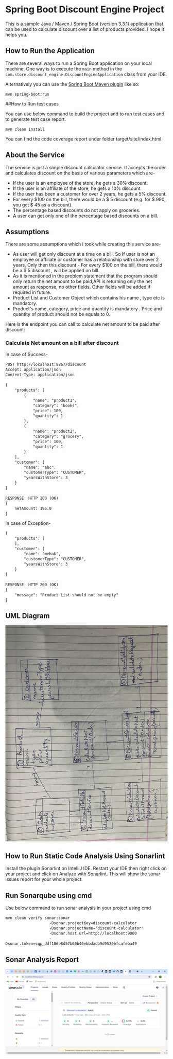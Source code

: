 # Spring Boot Discount Engine Project

This is a sample Java / Maven / Spring Boot (version 3.3.1) application that can be used to calculate discount over a list of products provided. I hope it helps you.

## How to Run the Application

There are several ways to run a Spring Boot application on your local machine. One way is to execute the `main` method in the `com.store.discount_engine.DiscountEngineApplication` class from your IDE.

Alternatively you can use the [Spring Boot Maven plugin](https://docs.spring.io/spring-boot/docs/current/reference/html/build-tool-plugins-maven-plugin.html) like so:

```
mvn spring-boot:run
```

##How to Run test cases

You can use below command to build the project and to run test cases and to generate test case report.

```
mvn clean install
```

You can find the code coverage report under folder target/site/index.html

## About the Service

The service is just a simple discount calculator service. It accepts the order and calculates discount on the basis of various parameters which are-

* If the user is an employee of the store, he gets a 30% discount.
* If the user is an affiliate of the store, he gets a 10% discount.
* If the user has been a customer for over 2 years, he gets a 5% discount.
* For every $100 on the bill, there would be a $ 5 discount (e.g. for $ 990, you get $ 45 as a discount).
* The percentage based discounts do not apply on groceries.
* A user can get only one of the percentage based discounts on a bill.

## Assumptions

There are some assumptions which i took while creating this service are-

* As user will get only discount at a time on a bill. So If user is not an employee or affiliate or customer has a relationship with store over 2 years, Only then this discount - For every $100 on the bill, there would be a $ 5 discount , will be applied on bill.
* As it is mentioned in the problem statement that the program should only return the net amount to be paid,API is returning only the net amount as response, no other fields. Other fields will be added if required in future.
* Product List and Customer Object which contains his name , type etc is mandatory.
* Product's name, category, price and quantity is mandatory . Price and quantity of product should not be equals to 0.

Here is the endpoint you can call to calculate net amount to be paid after discount:

### Calculate Net amount on a bill after discount

In case of Success-

```
POST http://localhost:9867/discount
Accept: application/json
Content-Type: application/json

{
    "products": [
        {
            "name": "product1",
            "category": "books",
            "price": 100,
            "quantity": 1
        },
        {
            "name": "product2",
            "category": "grocery",
            "price": 100,
            "quantity": 1
        }
    ],
    "customer": {
        "name": "abc",
        "customerType": "CUSTOMER",
        "yearsWithStore": 3
    }
}

RESPONSE: HTTP 200 (OK)
{
	netAmount: 195.0
}
```
In case of Exception-

```
{
    "products": [
    ],
    "customer": {
        "name": "mehak",
        "customerType": "CUSTOMER",
        "yearsWithStore": 3
    }
}

RESPONSE: HTTP 200 (OK)
{
    "message": "Product List should not be empty"
}
```

## UML Diagram

![alt text](https://github.com/mehak-lakhanpal/discount-calculator/blob/main/UML_Diagram.jpeg?raw=true)

## How to Run Static Code Analysis Using Sonarlint

Install the plugin Sonarlint on IntelliJ IDE. Restart your IDE then right click on your project and click on Analyze with Sonarlint. This will show the sonar issues report for your whole project.


## Run Sonarqube using cmd

Use below command to run sonar analysis in your project using cmd

```
mvn clean verify sonar:sonar 
                   -Dsonar.projectKey=discount-calculator 
                   -Dsonar.projectName='discount-calculator' 
                   -Dsonar.host.url=http://localhost:9000
                   -Dsonar.token=sqp_ddf186e8d57b60b46ebbdadb9d9520bfcafeba49
```

## Sonar Analysis Report

![alt text](https://github.com/mehak-lakhanpal/discount-calculator/blob/main/SonarAnalysisReport.png?raw=true)


